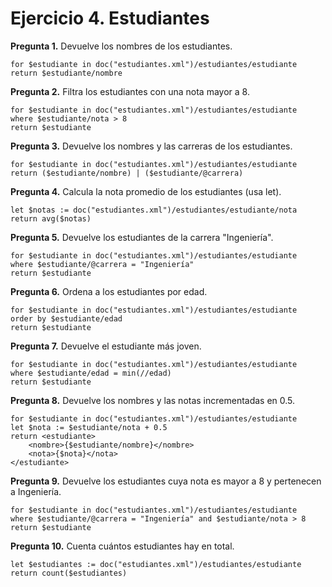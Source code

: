 # Ejercicio 4. Estudiantes

**Pregunta 1.** Devuelve los nombres de los estudiantes.
```
for $estudiante in doc("estudiantes.xml")/estudiantes/estudiante
return $estudiante/nombre
```
**Pregunta 2.** Filtra los estudiantes con una nota mayor a 8.
```
for $estudiante in doc("estudiantes.xml")/estudiantes/estudiante
where $estudiante/nota > 8
return $estudiante
```
**Pregunta 3.** Devuelve los nombres y las carreras de los estudiantes.
```
for $estudiante in doc("estudiantes.xml")/estudiantes/estudiante
return ($estudiante/nombre) | ($estudiante/@carrera)
```
**Pregunta 4.** Calcula la nota promedio de los estudiantes (usa let).
```
let $notas := doc("estudiantes.xml")/estudiantes/estudiante/nota
return avg($notas)
```
**Pregunta 5.** Devuelve los estudiantes de la carrera "Ingeniería".
```
for $estudiante in doc("estudiantes.xml")/estudiantes/estudiante
where $estudiante/@carrera = "Ingeniería"
return $estudiante
```
**Pregunta 6.** Ordena a los estudiantes por edad.
```
for $estudiante in doc("estudiantes.xml")/estudiantes/estudiante
order by $estudiante/edad 
return $estudiante
```
**Pregunta 7.** Devuelve el estudiante más joven.
```
for $estudiante in doc("estudiantes.xml")/estudiantes/estudiante
where $estudiante/edad = min(//edad)
return $estudiante
```
**Pregunta 8.** Devuelve los nombres y las notas incrementadas en 0.5.
```
for $estudiante in doc("estudiantes.xml")/estudiantes/estudiante
let $nota := $estudiante/nota + 0.5
return <estudiante>
    <nombre>{$estudiante/nombre}</nombre>
    <nota>{$nota}</nota>
</estudiante>
```
**Pregunta 9.** Devuelve los estudiantes cuya nota es mayor a 8 y pertenecen a Ingeniería.
```
for $estudiante in doc("estudiantes.xml")/estudiantes/estudiante
where $estudiante/@carrera = "Ingeniería" and $estudiante/nota > 8
return $estudiante
```
**Pregunta 10.** Cuenta cuántos estudiantes hay en total.
```
let $estudiantes := doc("estudiantes.xml")/estudiantes/estudiante
return count($estudiantes)
```